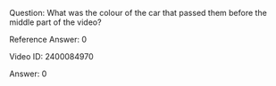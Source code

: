 Question: What was the colour of the car that passed them before the middle part of the video?

Reference Answer: 0

Video ID: 2400084970

Answer: 0

